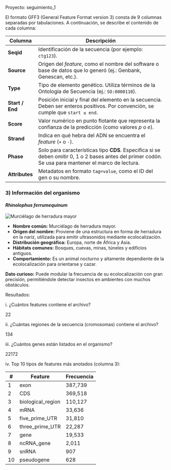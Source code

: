 Proyecto: seguimiento_1

El formato GFF3 (General Feature Format version 3) consta de 9 columnas separadas por tabulaciones. A continuación, se describe el contenido de cada columna:


| **Columna**   | **Descripción**                                                                                                                                                   |
|---------------|--------------------------------------------------------------------------------------------------------------------------------------------------------------------|
| **Seqid**     | Identificación de la secuencia (por ejemplo: `ctg123`).                                                                                                            |
| **Source**    | Origen del *feature*, como el nombre del software o base de datos que lo generó (ej.: Genbank, Genescan, etc.).                                                   |
| **Type**      | Tipo de elemento genético. Utiliza términos de la Ontología de Secuencia (ej.: `SO:0000110`).                                                                     |
| **Start / End** | Posición inicial y final del elemento en la secuencia. Deben ser enteros positivos. Por convención, se cumple que `start ≤ end`.                                |
| **Score**     | Valor numérico en punto flotante que representa la confianza de la predicción (como valores *p* o *e*).                                                            |
| **Strand**    | Indica en qué hebra del ADN se encuentra el *feature* (`+` o `-`).                                                                                                 |
| **Phase**     | Solo para características tipo **CDS**. Especifica si se deben omitir 0, 1 o 2 bases antes del primer codón. Se usa para mantener el marco de lectura.             |
| **Attributes**| Metadatos en formato `tag=value`, como el ID del gen o su nombre. 

### 3) Información del organismo

#### *Rhinolophus ferrumequinum*  
![Murciélago de herradura mayor](https://github.com/user-attachments/assets/3270925a-3802-44de-a837-78f7b63cf801)

- **Nombre común:** Murciélago de herradura mayor.
- **Origen del nombre:** Proviene de una estructura en forma de herradura en la nariz, utilizada para emitir ultrasonidos mediante ecolocalización.
- **Distribución geográfica:** Europa, norte de África y Asia.
- **Hábitats comunes:** Bosques, cuevas, minas, túneles y edificios antiguos.
- **Comportamiento:** Es un animal nocturno y altamente dependiente de la ecolocalización para orientarse y cazar.

**Dato curioso:** Puede modular la frecuencia de su ecolocalización con gran precisión, permitiéndole detectar insectos en ambientes con muchos obstáculos.

Resultados:

i. ¿Cuántos features contiene el archivo?

22

ii. ¿Cuántas regiones de la secuencia (cromosomas) contiene el archivo?

134

iii. ¿Cuántos genes están listados en el organismo?

22172

iv. Top 10 tipos de features más anotados (columna 3):

| #  | Feature               | Frecuencia |
|----|------------------------|------------|
| 1  | exon                  | 387,739    |
| 2  | CDS                   | 369,518    |
| 3  | biological_region     | 110,127    |
| 4  | mRNA                  | 33,636     |
| 5  | five_prime_UTR        | 31,810     |
| 6  | three_prime_UTR       | 22,287     |
| 7  | gene                  | 19,533     |
| 8  | ncRNA_gene            | 2,011      |
| 9  | snRNA                 | 907        |
| 10 | pseudogene            | 628        |



